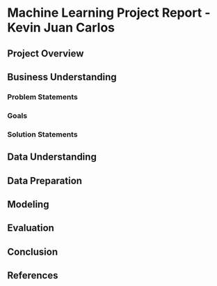 # Machine Learning Project Report - Kevin Juan Carlos

## Project Overview

## Business Understanding
### Problem Statements
### Goals
### Solution Statements

## Data Understanding

## Data Preparation

## Modeling

## Evaluation

## Conclusion

## References
